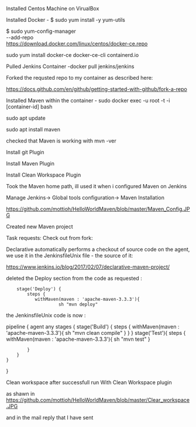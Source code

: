 Installed Centos Machine on VirualBox

Installed Docker - $ sudo yum install -y yum-utils

$ sudo yum-config-manager \
    --add-repo \
    https://download.docker.com/linux/centos/docker-ce.repo
    
sudo yum install docker-ce docker-ce-cli containerd.io

Pulled Jenkins Container -docker pull jenkins/jenkins

Forked the requsted repo to my container as described here:

https://docs.github.com/en/github/getting-started-with-github/fork-a-repo

Installed Maven within the container -  sudo docker exec -u root -t -i [container-id]  bash

sudo apt update

sudo apt install maven

checked that Maven is working with mvn -ver

Install git Plugin

Install Maven Plugin

Install Clean Workspace Plugin

Took the Maven home path, ill used it when i configured Maven on Jenkins 

Manage Jenkins-> Global tools configuration-> Maven Installation

https://github.com/mottioh/HelloWorldMaven/blob/master/Maven_Config.JPG

Created new Maven project

Task requests:
Check out from fork: 

Declarative automatically performs a checkout of source code on the agent, we  use it in the JenkinsfileUnix file - the source of it:

https://www.jenkins.io/blog/2017/02/07/declarative-maven-project/

deleted the Deploy section from the code as requested :

        stage('Deploy') {
            steps {
               withMaven(maven : 'apache-maven-3.3.3'){
                        sh "mvn deploy"
                        
 the JenkinsfileUnix code is now : 
 
 pipeline {
    agent any
    stages {
        stage('Build') {
            steps {
                withMaven(maven : 'apache-maven-3.3.3'){
                        sh "mvn clean compile"
                }
            }
        }
        stage('Test'){
            steps {
                withMaven(maven : 'apache-maven-3.3.3'){
                        sh "mvn test"
                }

            }
        }
    }
}

Clean workspace after successfull run With Clean Workspace plugin   

as shawn in https://github.com/mottioh/HelloWorldMaven/blob/master/Clear_workspace.JPG    

and in the mail reply that I have sent

